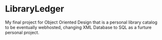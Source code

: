 # LibraryLedger
My final project for Object Oriented Design that is a personal library catalog to be eventually webhosted, changing XML Database to SQL as a furture personal project.


